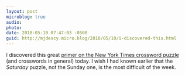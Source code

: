 ```yaml
---
layout: post
microblog: true
audio: 
photo: 
date: 2018-05-10 07:47:03 -0500
guid: http://mjdescy.micro.blog/2018/05/10/i-discovered-this.html
---
```

I discovered this great [primer on the New York Times crossword puzzle](https://www.nytimes.com/guides/crosswords/how-to-solve-a-crossword-puzzle) (and crosswords in general) today. I wish I had known earlier that the _Saturday_ puzzle, not the Sunday one, is the most difficult of the week.

